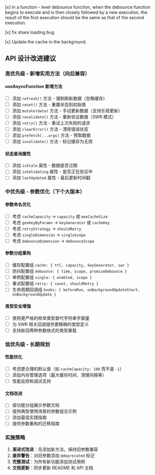 [x] In a function - level debounce function, when the debounce function begins to execute and is then closely followed by a new execution, the result of the first execution should be the same as that of the second execution.

[x] fix share loading bug

[x] Update the cache in the background.

## API 设计改进建议

### 高优先级 - 新增实用方法（向后兼容）

#### useAsyncFunction 新增方法
- [ ] 添加 `refresh()` 方法 - 强制刷新数据（忽略缓存）
- [ ] 添加 `reset()` 方法 - 重置状态到初始值
- [ ] 添加 `mutate(data)` 方法 - 手动更新数据（支持乐观更新）
- [ ] 添加 `revalidate()` 方法 - 重新验证数据（SWR 模式）
- [ ] 添加 `retry()` 方法 - 重试上次失败的请求
- [ ] 添加 `clearError()` 方法 - 清除错误状态
- [ ] 添加 `prefetch(...args)` 方法 - 预取数据
- [ ] 添加 `invalidate()` 方法 - 标记缓存为无效

#### 状态查询属性
- [ ] 添加 `isStale` 属性 - 数据是否过期
- [ ] 添加 `isValidating` 属性 - 是否正在验证中
- [ ] 添加 `lastUpdated` 属性 - 最后更新时间戳

### 中优先级 - 参数优化（下个大版本）

#### 参数命名优化
- [ ] 考虑 `cacheCapacity` → `capacity` 或 `maxCacheSize`
- [ ] 考虑 `genKeyByParams` → `keyGenerator` 或 `cacheKey`
- [ ] 考虑 `retryStrategy` → `shouldRetry`
- [ ] 考虑 `singleDimension` → `singleScope`
- [ ] 考虑 `debounceDimension` → `debounceScope`

#### 参数分组重构
- [ ] 缓存配置组 `cache: { ttl, capacity, keyGenerator, swr }`
- [ ] 防抖配置组 `debounce: { time, scope, promiseDebounce }`
- [ ] 单例配置组 `single: { enabled, scope }`
- [ ] 重试配置组 `retry: { count, shouldRetry }`
- [ ] 生命周期回调组 `hooks: { beforeRun, onBackgroundUpdateStart, onBackgroundUpdate }`

#### 类型安全增强
- [ ] 使用更严格的枚举类型替代字符串字面量
- [ ] 为 SWR 相关回调提供更精确的类型定义
- [ ] 支持新旧两种参数格式的类型重载

### 低优先级 - 长期规划

#### 性能优化
- [ ] 考虑更合理的默认值（如 `cacheCapacity: 100` 而不是 `-1`）
- [ ] 添加内存管理选项（最大缓存时间、清理间隔等）
- [ ] 性能监控和调试支持

#### 文档改进
- [ ] 按功能分组展示参数文档
- [ ] 提供典型使用场景的参数组合示例
- [ ] 添加最佳实践指南
- [ ] 提供参数重构的迁移指南

### 实施策略
1. **渐进式改进**：先添加新方法，保持旧参数兼容
2. **废弃警告**：对旧参数添加 `@deprecated` 标记
3. **完整测试**：为所有新功能添加测试用例
4. **文档更新**：同步更新 README 和 API 文档
